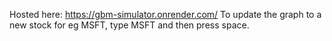 Hosted here: https://gbm-simulator.onrender.com/
To update the graph to a new stock for eg MSFT, type MSFT and then press space.
